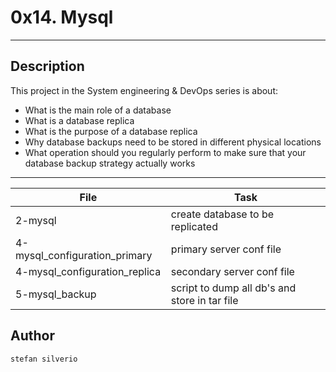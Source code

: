 # 0x14. Mysql
---
## Description

This project in the System engineering & DevOps series is about:
* What is the main role of a database
* What is a database replica
* What is the purpose of a database replica
* Why database backups need to be stored in different physical locations
* What operation should you regularly perform to make sure that your database backup strategy actually works

---
File|Task
---|---
2-mysql | create database to be replicated
4-mysql_configuration_primary | primary server conf file
4-mysql_configuration_replica | secondary server conf file
5-mysql_backup | script to dump all db's and store in tar file

## Author
`stefan silverio`